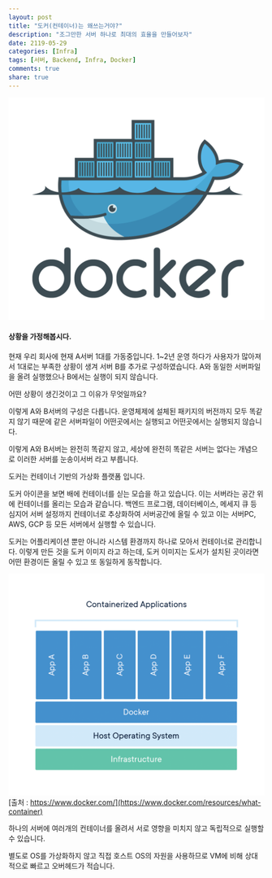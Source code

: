 ```yaml
---
layout: post
title: "도커(컨테이너)는 왜쓰는거야?"
description: "조그만한 서버 하나로 최대의 효율을 만들어보자"
date: 2119-05-29
categories: [Infra]
tags: [서버, Backend, Infra, Docker]
comments: true
share: true
---
```


![image](/images/post_3/img_docker.png)

#### 상황을 가정해봅시다.  
현재 우리 회사에 현재 A서버 1대를 가동중입니다. 1~2년 운영 하다가 사용자가 많아져서 1대로는 부족한 상황이 생겨
서버 B를 추가로 구성하였습니다. A와 동일한 서버파일을 올려 실행했으나 B에서는 실행이 되지 않습니다.

어떤 상황이 생긴것이고 그 이유가 무엇일까요?

이렇게 A와 B서버의 구성은 다릅니다. 운영체제에 설체된 패키지의 버전까지 모두 똑같지 않기 때문에
같은 서버파일이 어떤곳에서는 실행되고 어떤곳에서는 실행되지 않습니다.

이렇게 A와 B서버는 완전히 똑같지 않고, 세상에 완전히 똑같은 서버는 없다는 개념으로
이러한 서버를 눈송이서버 라고 부릅니다.


도커는 컨테이너 기반의 가상화 플랫폼 입니다.

도커 아이콘을 보면 배에 컨테이너를 싣는 모습을 하고 있습니다.
이는 서버라는 공간 위에 컨테이너를 올리는 모습과 같습니다. 백엔드 프로그램, 데이터베이스, 메세지 큐 등 심지어 서버 설정까지
컨테이너로 추상화하여 서버공간에 올릴 수 있고 이는 서버PC, AWS, GCP 등 모든 서버에서 실행할 수 있습니다.


도커는 어플리케이션 뿐만 아니라 시스템 환경까지 하나로 모아서 컨테이너로 관리합니다. 이렇게 만든 것을 도커 이미지 라고 하는데, 도커 이미지는 도서가 설치된 곳이라면
어떤 환경이든 올릴 수 있고 또 동일하게 동작합니다.


![image](/images/post_3/img_structure.png)
[출처 : https://www.docker.com/](https://www.docker.com/resources/what-container)

하나의 서버에 여러개의 컨테이너를 올려서 서로 영향을 미치지 않고 독립적으로 실행할 수 있습니다.

별도로 OS를 가상화하지 않고 직접 호스트 OS의 자원을 사용하므로 VM에 비해 상대적으로 빠르고 오버헤드가 적습니다.
